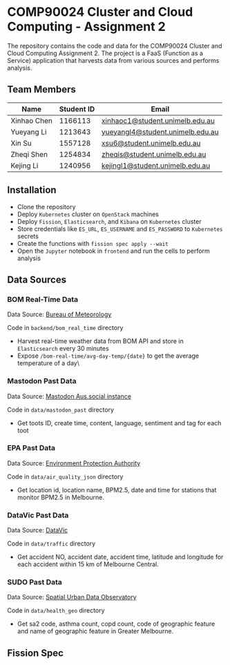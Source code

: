 # COMP90024 Cluster and Cloud Computing - Assignment 2

The repository contains the code and data for the COMP90024 Cluster and Cloud Computing Assignment 2. The project is a FaaS (Function as a Service) application that harvests data from various sources and performs analysis.

## Team Members

| Name        | Student ID | Email                           |
| ----------- | ---------- | ------------------------------- |
| Xinhao Chen | 1166113    | xinhaoc1@student.unimelb.edu.au |
| Yueyang Li  | 1213643    | yueyangl4@student.unimelb.edu.au|
| Xin Su      | 1557128    | xsu6@student.unimelb.edu.au     |
| Zheqi Shen  | 1254834    | zheqis@student.unimelb.edu.au   |
| Kejing Li   | 1240956    | kejingl1@student.unimelb.edu.au

## Installation

- Clone the repository
- Deploy `Kubernetes` cluster on `OpenStack` machines
- Deploy `Fission`, `Elasticsearch`, and `Kibana` on `Kubernetes` cluster
- Store credentials like `ES_URL`, `ES_USERNAME` and `ES_PASSWORD` to `Kubernetes` secrets
- Create the functions with `fission spec apply --wait`
- Open the `Jupyter` notebook in `frontend` and run the cells to perform analysis

## Data Sources

### BOM Real-Time Data

Data Source: [Bureau of Meteorology](https://reg.bom.gov.au/)

Code in `backend/bom_real_time` directory

- Harvest real-time weather data from BOM API and store in `Elasticsearch` every 30 minutes
- Expose `/bom-real-time/avg-day-temp/{date}` to get the average temperature of a day\

### Mastodon Past Data

Data Source: [Mastodon Aus.social instance](https://aus.social)

Code in `data/mastodon_past` directory

- Get toots ID, create time, content, language, sentiment and tag for each toot

### EPA Past Data

Data Source: [Environment Protection Authority](https://www.epa.vic.gov.au/)

Code in `data/air_quality_json` directory

- Get location id, location name, BPM2.5, date and time for stations that monitor BPM2.5 in Melbourne. 

### DataVic Past Data

Data Source: [DataVic](https://www.data.vic.gov.au/)

Code in `data/traffic` directory

- Get accident NO, accident date, accident time, latitude and longitude for each accident within 15 km of Melbourne Central.

### SUDO Past Data

Data Source: [Spatial Urban Data Observatory](https://sudo.eresearch.unimelb.edu.au)

Code in `data/health_geo` directory

- Get sa2 code, asthma count, copd count, code of geographic feature and name of geographic feature in Greater Melbourne.

## Fission Spec


